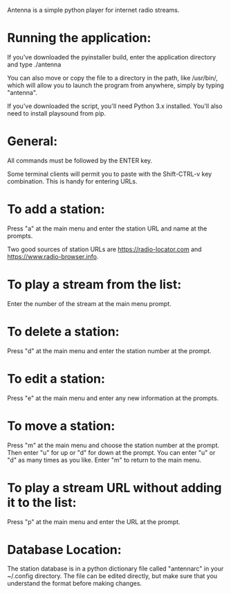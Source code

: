 Antenna is a simple python player for internet radio streams.


Running the application:
========================

If you've downloaded the pyinstaller build, enter the application directory and type ./antenna

You can also move or copy the file to a directory in the path, like /usr/bin/, which will allow you to launch the program from anywhere, simply by typing "antenna".

If you've downloaded the script, you'll need Python 3.x installed. You'll also need to install playsound from pip.


General:
========

All commands must be followed by the ENTER key.

Some terminal clients will permit you to paste with the Shift-CTRL-v key combination. This is handy for entering URLs.


To add a station:
=================

Press "a" at the main menu and enter the station URL and name at the prompts. 

Two good sources of station URLs are https://radio-locator.com and https://www.radio-browser.info. 


To play a stream from the list:
===============================

Enter the number of the stream at the main menu prompt.


To delete a station:
====================

Press "d" at the main menu and enter the station number at the prompt.


To edit a station:
====================

Press "e" at the main menu and enter any new information at the prompts.


To move a station:
==================

Press "m" at the main menu and choose the station number at the prompt. Then enter "u" for up or "d" for down at the prompt. You can enter "u" or "d" as many times as you like. Enter "m" to return to the main menu.


To play a stream URL without adding it to the list:
===================================================

Press "p" at the main menu and enter the URL at the prompt.


Database Location:
==================

The station database is in a python dictionary file called "antennarc" in your ~/.config directory. The file can be edited directly, but make sure that you understand the format before making changes.
